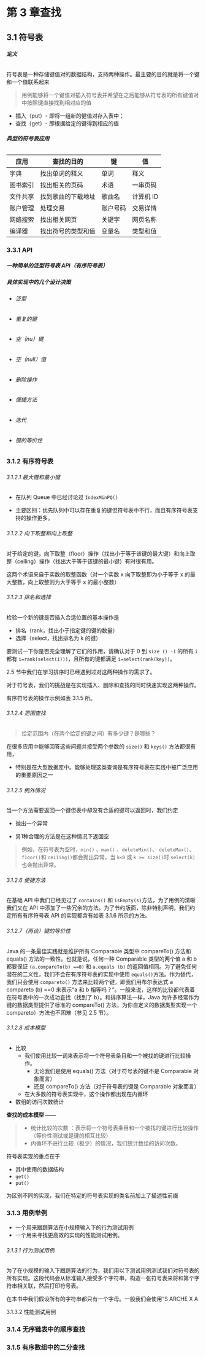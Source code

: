 # 第 3 章查找



## 3.1 符号表

###### **定义**

符号表是一种存储键值对的数据结构，支持两种操作。最主要的目的就是将一个键和一个值联系起来

> 用例能够将一个键值对插入符号表并希望在之后能够从符号表的所有键值对中按照键直接找到相对应的值

- 插入（put）- 即将一组新的健值对存入表中；
- 查找（get）- 即根据给定的键得到相应的值

###### **典型的符号表应用**

| 应用     | 查找的目的         | 键       | 值        |
| -------- | ------------------ | -------- | --------- |
| 字典     | 找出单词的释义     | 单词     | 释义      |
| 图书索引 | 找出相关的页码     | 术语     | 一串页码  |
| 文件共享 | 找到歌曲的下载地址 | 歌曲名   | 计算机 ID |
| 账户管理 | 处理交易           | 账户号码 | 交易详情  |
| 网络搜索 | 找出相关网页       | 关键字   | 网页名称  |
| 编译器   | 找出符号的类型和值 | 变量名   | 类型和值  |

### 3.3.1 API

##### 一种简单的泛型符号表 API（有序符号表）

##### 具体实现中的几个设计决策

- ###### 泛型

- ###### 重复的键

- ###### 空（nu）键

- ###### 空（null）值

- ###### 删除操作

- ###### 便捷方法

- ###### 迭代

- ###### 键的等价性



### 3.1.2 有序符号表

###### 3.1.2.1 最大键和最小键

- 在队列 Queue 中已经讨论过 `IndexMinPQ()`

- 主要区别：优先队列中可以存在重复的键但符号表中不行，而且有序符号表支持的操作更多。

###### 3.1.2.2 向下取整和向上取整

对于给定的键，向下取整（floor）操作（找出小于等于该键的最大键）和向上取整（ceiling）操作（找出大于等于该键的最小键）有时很有用。

这两个术语来自于实数的取整函数（对一个实数 x 向下取整即为小于等于 x 的最大整数，向上取整则为大于等于 x 的最小整数）

###### 3.1.2.3 排名和选择

检验一个新的键是否插入合适位置的基本操作是

- 排名（rank，找出小于指定键的键的数量）
- 选择（select，找出排名为 k 的键）

要测试一下你是否完全理解了它们的作用，请确认对于 0 到 `size () -1` 的所有 `i` 都有 `i=rank(select(i)))`，且所有的键都满足 `i=select(rank(key))`。

2.5 节中我们在学习排序时已经遇到过对这两种操作的需求了。

对于符号表，我们的挑战是在实现插入、删除和查找的同时快速实现这两种操作。

有序符号表的操作示例如表 3.1.5 所。

###### 3.1.2.4 范围查找

> 给定范围内（在两个给定的键之间）有多少键？是哪些？

在很多应用中能够回答这些问题并接受两个参数的 `size()` 和  `keys()` 方法都很有用，

- 特别是在大型数据库中。能够处理这类查询是有序符号表在实践中被广泛应用的重要原因之一

###### 3.1.2.5 例外情况

当一个方法需要返回一个键但表中却没有合适的键可以返回时，我们约定

- 抛出一个异常

- 另1种合理的方法是在这种情况下返回空

> 例如，在符号表为空时，`min()` 、`max()` 、`deleteMin()`、 `deleteMax()`、`f1oor()`和 `cei1ing()`都会抛出异常，当 `k<0` 或 `k >= size()`时 `select(k)`也会抛出异常。

###### 3.1.2.6 便捷方法

在基础 API 中我们已经见过了 `contains()` 和 `isEmpty(s)`方法，为了用例的清晰我们又在 API 中添加了一些冗余的方法。为了节约版面，除非特别声明，我们约定所有有序符号表 API 的实现都含有如表 3.1.6 所示的方法。

###### 3.1.2.7（再谈）键的等价性

Java 的一条最佳实践就是维护所有 Comparable 类型中 compareTo() 方法和 equals() 方法的一致性。也就是说，任何一种 Comparable 类型的两个值 a 和 b 都要保证 `(a.compareTo(b) ==0)` 和 `a.equals (b)` 的返回值相同。为了避免任何潜在的二义性，我们不会在有序符号表的实现中使用 `equals()`方法。作为替代，我们只会使用 `compareto()` 	方法来比较两个键，即我们用布尔表达式 a compareto (b) ==0 来表示“a 和 b 相等吗？”。一般来说，这样的比较都代表着在符号表中的一次成功査找（找到了 b）。和排序算法一样，Java 为许多经常作为键的数据类型提供了标准的  compareTo() 方法，为你自定义的数据类型实现一个 compareto）方法也不困难（参见 2.5 节）。

###### 3.1.2.8 成本模型

- 比较
  - 我们使用比较一词来表示将一个符号表条目和一个被找的键进行比较操作。
    - 无论我们是使用 equals() 方法（对于符号表的键不是 Comparable 对象而言）
    - 还是 compareTo() 方法（对于符号表的键是 Comparable 对象而言）
  - 在大多数的符号表实现中，这个操作都出现在内循环
- 数组的访问次数统计

**查找的成本模型 ——**

> - 统计比较的次数 ：表示将一个符号表条目和一个被找的键进行比较操作（等价性测试或是键的相互比较）
> - 内循环不进行比较（极少）的情况，我们统计数组的访问次数。

符号表实现的重点在于

- 其中使用的数据结构
- `get()`
- `put()`

为区别不同的实现，我们在特定的符号表实现的类名前加上了描述性前缀

### 3.1.3 用例举例

- 一个用来跟踪算法在小规模输入下的行为测试用例
- 一个用来寻找更高效的实现的性能测试用例。

###### 3.1.3.1 行为测试用例

为了在小规模的输入下跟踪算法的行为，我们用以下测试用例测试我们对符号表的所有实现。这段代码会从标准输入接受多个字符串，构造一张符号表来将和第个字符串相关联，然后打印符号表。

在本书中我们假设所有的字符串都只有一个字母。一般我们会使用“S ARCHE X A

3.1.3.2 性能测试用例

### 3.1.4 无序链表中的顺序查找

### 3.1.5 有序数组中的二分查找